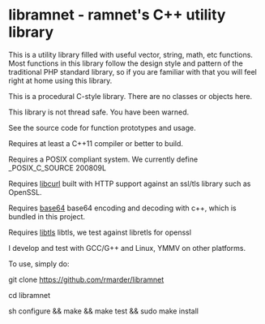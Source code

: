 # libramnet - ramnet's C++ utility library

This is a utility library filled with useful vector, string, math, etc functions.
Most functions in this library follow the design style and pattern of the traditional PHP standard library, 
so if you are familiar with that you will feel right at home using this library.

This is a procedural C-style library. There are no classes or objects here.

This library is not thread safe. You have been warned.

See the source code for function prototypes and usage.

Requires at least a C++11 compiler or better to build.

Requires a POSIX compliant system. We currently define _POSIX_C_SOURCE 200809L

Requires [libcurl] built with HTTP support against an ssl/tls library such as OpenSSL.

Requires [base64] base64 encoding and decoding with c++, which is bundled in this project.

Requires [libtls] libtls, we test against libretls for openssl

I develop and test with GCC/G++ and Linux, YMMV on other platforms.

To use, simply do:

git clone https://github.com/rmarder/libramnet

cd libramnet

sh configure && make && make test && sudo make install

[libcurl]: <https://curl.se/libcurl/>
[base64]: <https://github.com/ReneNyffenegger/cpp-base64>
[libtls]: <https://git.causal.agency/libretls/>
